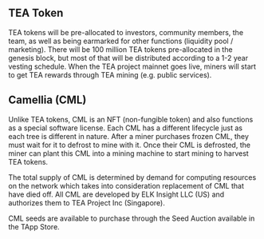 ## TEA Token

TEA tokens will be pre-allocated to investors, community members, the team, as well as being earmarked for other functions (liquidity pool / marketing). There will be 100 million TEA tokens pre-allocated in the genesis block, but most of that will be distributed according to a 1-2 year vesting schedule. When the TEA project mainnet goes live, miners will start to get TEA rewards through TEA mining (e.g. public services). 

## Camellia (CML)
Unlike TEA tokens, CML is an NFT (non-fungible token) and also functions as a special software license. Each CML has a different lifecycle just as each tree is different in nature. After a miner purchases frozen CML, they must wait for it to defrost to mine with it. Once their CML is defrosted, the miner can plant this CML into a mining machine to start mining to harvest TEA tokens.

The total supply of CML is determined by demand for computing resources on the network which takes into consideration replacement of CML that have died off. All CML are developed by ELK Insight LLC (US) and authorizes them to TEA Project Inc (Singapore). 

CML seeds are available to purchase through the Seed Auction available in the TApp Store.
